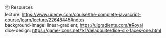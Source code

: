 

📦 Resources<br/> 
lecture: https://www.udemy.com/course/the-complete-javascript-course/learn/lecture/22648445#notes<br/> 
background-image: linear-gradient; https://uigradients.com/#Royal<br/> 
dice-design: https://game-icons.net/1x1/delapouite/dice-six-faces-one.html<br/> 
